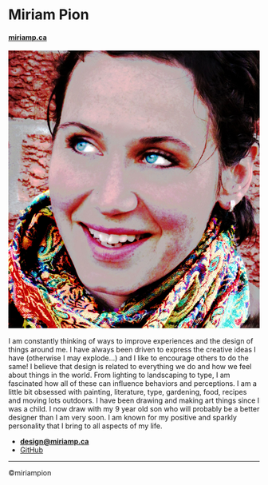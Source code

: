 # Miriam Pion

#### [miriamp.ca](https://miriamp.ca)

![image of me](images/moi.jpg)

 I am constantly thinking of ways to improve experiences and the design of things around me. I have always been driven to express the creative ideas I have (otherwise I may explode...) and I like to encourage others to do the same! I believe that design is related to everything we do and how we feel about things in the world. From lighting to landscaping to type, I am fascinated how all of these can influence behaviors and perceptions.
I am a little bit obsessed with painting, literature, type, gardening, food, recipes and moving lots outdoors. I have been drawing and making art things since I was a child. I now draw with my 9 year old son who will probably be a better designer than I am very soon. I am known for my positive and sparkly personality that I bring to all aspects of my life.

- **[design@miriamp.ca](mailto:design@miriamp.ca)**
- [GitHub](https://github.com/miriampion)

---
©miriampion
